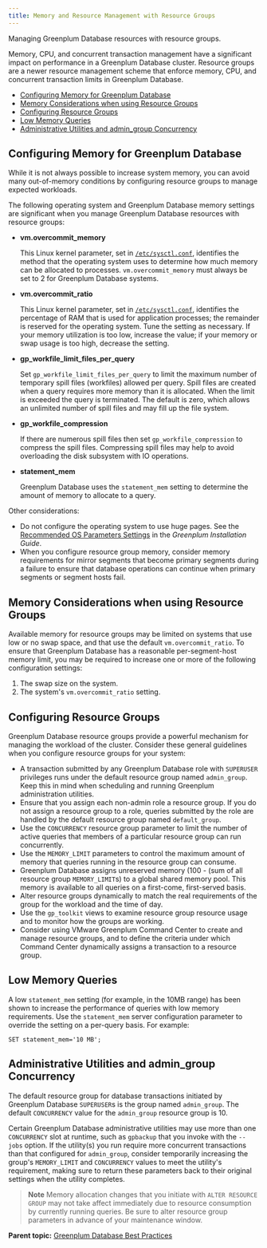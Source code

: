 ```yaml
---
title: Memory and Resource Management with Resource Groups 
---
```


Managing Greenplum Database resources with resource groups.

Memory, CPU, and concurrent transaction management have a significant impact on performance in a Greenplum Database cluster. Resource groups are a newer resource management scheme that enforce memory, CPU, and concurrent transaction limits in Greenplum Database.

-   [Configuring Memory for Greenplum Database](#section_r52_rbl_zt)
-   [Memory Considerations when using Resource Groups](#toolowmem)
-   [Configuring Resource Groups](#configuring_rg)
-   [Low Memory Queries](#section113x)
-   [Administrative Utilities and admin_group Concurrency](#section177x)

## <a id="section_r52_rbl_zt"></a>Configuring Memory for Greenplum Database 

While it is not always possible to increase system memory, you can avoid many out-of-memory conditions by configuring resource groups to manage expected workloads.

The following operating system and Greenplum Database memory settings are significant when you manage Greenplum Database resources with resource groups:

-   **vm.overcommit_memory**

    This Linux kernel parameter, set in [`/etc/sysctl.conf`](../install_guide/prep_os.html#topic3), identifies the method that the operating system uses to determine how much memory can be allocated to processes. `vm.overcommit_memory` must always be set to 2 for Greenplum Database systems.

-   **vm.overcommit_ratio**

    This Linux kernel parameter, set in [`/etc/sysctl.conf`](../install_guide/prep_os.html#topic3), identifies the percentage of RAM that is used for application processes; the remainder is reserved for the operating system. Tune the setting as necessary. If your memory utilization is too low, increase the value; if your memory or swap usage is too high, decrease the setting.

-   **gp_workfile_limit_files_per_query**

    Set `gp_workfile_limit_files_per_query` to limit the maximum number of temporary spill files \(workfiles\) allowed per query. Spill files are created when a query requires more memory than it is allocated. When the limit is exceeded the query is terminated. The default is zero, which allows an unlimited number of spill files and may fill up the file system.

-   **gp_workfile_compression**

    If there are numerous spill files then set `gp_workfile_compression` to compress the spill files. Compressing spill files may help to avoid overloading the disk subsystem with IO operations.

-   **statement_mem**

    Greenplum Database uses the `statement_mem` setting to determine the amount of memory to allocate to a query.


Other considerations:

-   Do not configure the operating system to use huge pages. See the [Recommended OS Parameters Settings](../install_guide/prep_os.html#topic3/huge_pages) in the *Greenplum Installation Guide*.
-   When you configure resource group memory, consider memory requirements for mirror segments that become primary segments during a failure to ensure that database operations can continue when primary segments or segment hosts fail.

## <a id="toolowmem"></a>Memory Considerations when using Resource Groups 

Available memory for resource groups may be limited on systems that use low or no swap space, and that use the default `vm.overcommit_ratio`. To ensure that Greenplum Database has a reasonable per-segment-host memory limit, you may be required to increase one or more of the following configuration settings:

1.  The swap size on the system.
2.  The system's `vm.overcommit_ratio` setting.

## <a id="configuring_rg"></a>Configuring Resource Groups 

Greenplum Database resource groups provide a powerful mechanism for managing the workload of the cluster. Consider these general guidelines when you configure resource groups for your system:

-   A transaction submitted by any Greenplum Database role with `SUPERUSER` privileges runs under the default resource group named `admin_group`. Keep this in mind when scheduling and running Greenplum administration utilities.
-   Ensure that you assign each non-admin role a resource group. If you do not assign a resource group to a role, queries submitted by the role are handled by the default resource group named `default_group`.
-   Use the `CONCURRENCY` resource group parameter to limit the number of active queries that members of a particular resource group can run concurrently.
-   Use the `MEMORY_LIMIT` parameters to control the maximum amount of memory that queries running in the resource group can consume.
-   Greenplum Database assigns unreserved memory \(100 - \(sum of all resource group `MEMORY_LIMIT`s\) to a global shared memory pool. This memory is available to all queries on a first-come, first-served basis.
-   Alter resource groups dynamically to match the real requirements of the group for the workload and the time of day.
-   Use the `gp_toolkit` views to examine resource group resource usage and to monitor how the groups are working.
-   Consider using VMware Greenplum Command Center to create and manage resource groups, and to define the criteria under which Command Center dynamically assigns a transaction to a resource group.

## <a id="section113x"></a>Low Memory Queries 

A low `statement_mem` setting \(for example, in the 10MB range\) has been shown to increase the performance of queries with low memory requirements. Use the `statement_mem` server configuration parameter to override the setting on a per-query basis. For example:

```
SET statement_mem='10 MB';
```

## <a id="section177x"></a>Administrative Utilities and admin_group Concurrency 

The default resource group for database transactions initiated by Greenplum Database `SUPERUSER`s is the group named `admin_group`. The default `CONCURRENCY` value for the `admin_group` resource group is 10.

Certain Greenplum Database administrative utilities may use more than one `CONCURRENCY` slot at runtime, such as `gpbackup` that you invoke with the `--jobs` option. If the utility\(s\) you run require more concurrent transactions than that configured for `admin_group`, consider temporarily increasing the group's `MEMORY_LIMIT` and `CONCURRENCY` values to meet the utility's requirement, making sure to return these parameters back to their original settings when the utility completes.

> **Note** Memory allocation changes that you initiate with `ALTER RESOURCE GROUP` may not take affect immediately due to resource consumption by currently running queries. Be sure to alter resource group parameters in advance of your maintenance window.

**Parent topic:** [Greenplum Database Best Practices](intro.html)

